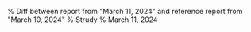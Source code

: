 % Diff between report from "March 11, 2024" and reference report from "March 10, 2024"
% Strudy
% March 11, 2024



